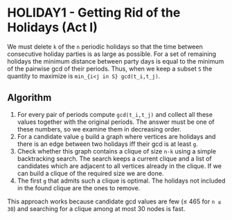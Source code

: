 # HOLIDAY1 - Getting Rid of the Holidays (Act I)

We must delete `k` of the `n` periodic holidays so that the time between
consecutive holiday parties is as large as possible.  For a set of remaining
holidays the minimum distance between party days is equal to the minimum of the
pairwise gcd of their periods.  Thus, when we keep a subset `S` the quantity to
maximize is `min_{i<j in S} gcd(t_i,t_j)`.

## Algorithm

1. For every pair of periods compute `gcd(t_i,t_j)` and collect all these values
   together with the original periods.  The answer must be one of these numbers,
   so we examine them in decreasing order.
2. For a candidate value `g` build a graph where vertices are holidays and there
   is an edge between two holidays iff their gcd is at least `g`.
3. Check whether this graph contains a clique of size `n-k` using a simple
   backtracking search.  The search keeps a current clique and a list of
   candidates which are adjacent to all vertices already in the clique.  If we
   can build a clique of the required size we are done.
4. The first `g` that admits such a clique is optimal.  The holidays not
   included in the found clique are the ones to remove.

This approach works because candidate gcd values are few (≤ 465 for `n ≤ 30`) and
searching for a clique among at most 30 nodes is fast.
